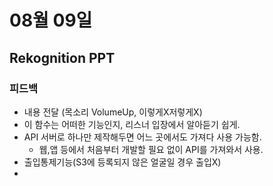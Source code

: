 
# 08월 09일

## Rekognition PPT
### 피드백
- 내용 전달 (목소리 VolumeUp, 이렇게X저렇게X)
- 이 함수는 어떠한 기능인지, 리스너 입장에서 알아듣기 쉽게.
- API 서버로 하나만 제작해두면 어느 곳에서도 가져다 사용 가능함.
  - 웹,앱 등에서 처음부터 개발할 필요 없이 API를 가져와서 사용.
- 출입통제기능(S3에 등록되지 않은 얼굴일 경우 출입X)
- 